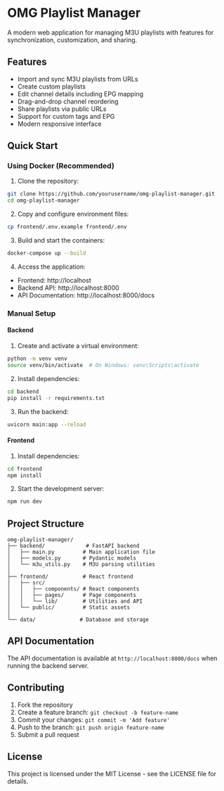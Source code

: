 # OMG Playlist Manager

A modern web application for managing M3U playlists with features for synchronization, customization, and sharing.

## Features

- Import and sync M3U playlists from URLs
- Create custom playlists
- Edit channel details including EPG mapping
- Drag-and-drop channel reordering
- Share playlists via public URLs
- Support for custom tags and EPG
- Modern responsive interface

## Quick Start

### Using Docker (Recommended)

1. Clone the repository:
```bash
git clone https://github.com/yourusername/omg-playlist-manager.git
cd omg-playlist-manager
```

2. Copy and configure environment files:
```bash
cp frontend/.env.example frontend/.env
```

3. Build and start the containers:
```bash
docker-compose up --build
```

4. Access the application:
- Frontend: http://localhost
- Backend API: http://localhost:8000
- API Documentation: http://localhost:8000/docs

### Manual Setup

#### Backend

1. Create and activate a virtual environment:
```bash
python -m venv venv
source venv/bin/activate  # On Windows: venv\Scripts\activate
```

2. Install dependencies:
```bash
cd backend
pip install -r requirements.txt
```

3. Run the backend:
```bash
uvicorn main:app --reload
```

#### Frontend

1. Install dependencies:
```bash
cd frontend
npm install
```

2. Start the development server:
```bash
npm run dev
```

## Project Structure

```
omg-playlist-manager/
├── backend/             # FastAPI backend
│   ├── main.py         # Main application file
│   ├── models.py       # Pydantic models
│   └── m3u_utils.py    # M3U parsing utilities
│
├── frontend/           # React frontend
│   ├── src/
│   │   ├── components/ # React components
│   │   ├── pages/      # Page components
│   │   └── lib/        # Utilities and API
│   └── public/         # Static assets
│
└── data/              # Database and storage
```

## API Documentation

The API documentation is available at `http://localhost:8000/docs` when running the backend server.

## Contributing

1. Fork the repository
2. Create a feature branch: `git checkout -b feature-name`
3. Commit your changes: `git commit -m 'Add feature'`
4. Push to the branch: `git push origin feature-name`
5. Submit a pull request

## License

This project is licensed under the MIT License - see the LICENSE file for details.
